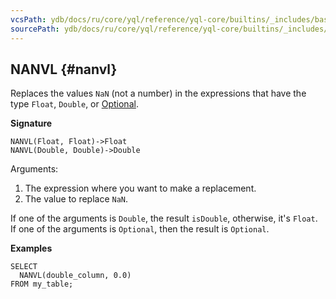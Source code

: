 ```yaml
---
vcsPath: ydb/docs/ru/core/yql/reference/yql-core/builtins/_includes/basic/nanvl.md
sourcePath: ydb/docs/ru/core/yql/reference/yql-core/builtins/_includes/basic/nanvl.md
---
```

## NANVL {#nanvl}

Replaces the values `NaN` (not a number) in the expressions that have the type `Float`, `Double`, or [Optional](../../../types/optional.md).

**Signature**
```
NANVL(Float, Float)->Float
NANVL(Double, Double)->Double
```

Arguments:

1. The expression where you want to make a replacement.
2. The value to replace `NaN`.

If one of the arguments is `Double`, the result `isDouble`, otherwise, it's `Float`. If one of the arguments is `Optional`, then the result is `Optional`.

**Examples**
```yql
SELECT
  NANVL(double_column, 0.0)
FROM my_table;
```
